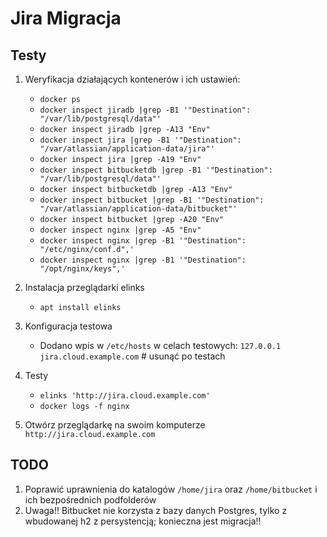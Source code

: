 Jira Migracja
=============


Testy
-----
1. Weryfikacja działających kontenerów i ich ustawień:
	- `docker ps`
    - `docker inspect jiradb |grep -B1 '"Destination": "/var/lib/postgresql/data"'`
    - `docker inspect jiradb |grep -A13 "Env"`
    - `docker inspect jira |grep -B1 '"Destination": "/var/atlassian/application-data/jira"'`
    - `docker inspect jira |grep -A19 "Env"`
    - `docker inspect bitbucketdb |grep -B1 '"Destination": "/var/lib/postgresql/data"'`
    - `docker inspect bitbucketdb |grep -A13 "Env"`
    - `docker inspect bitbucket |grep -B1 '"Destination": "/var/atlassian/application-data/bitbucket"'`
    - `docker inspect bitbucket |grep -A20 "Env"`
    - `docker inspect nginx |grep -A5 "Env"`
    - `docker inspect nginx |grep -B1 '"Destination": "/etc/nginx/conf.d",'`
    - `docker inspect nginx |grep -B1 '"Destination": "/opt/nginx/keys",'`

1. Instalacja przeglądarki elinks
    - `apt install elinks`

1. Konfiguracja testowa
    - Dodano wpis w `/etc/hosts` w celach testowych: `127.0.0.1 jira.cloud.example.com`  # usunąć po testach

1. Testy
    - `elinks 'http://jira.cloud.example.com'`
    - `docker logs -f nginx`

1. Otwórz przeglądarkę na swoim komputerze `http://jira.cloud.example.com`


TODO
----
1. Poprawić uprawnienia do katalogów `/home/jira` oraz `/home/bitbucket` i ich bezpośrednich podfolderów
1. Uwaga!! Bitbucket nie korzysta z bazy danych Postgres, tylko z wbudowanej h2 z persystencją; konieczna jest migracja!!
